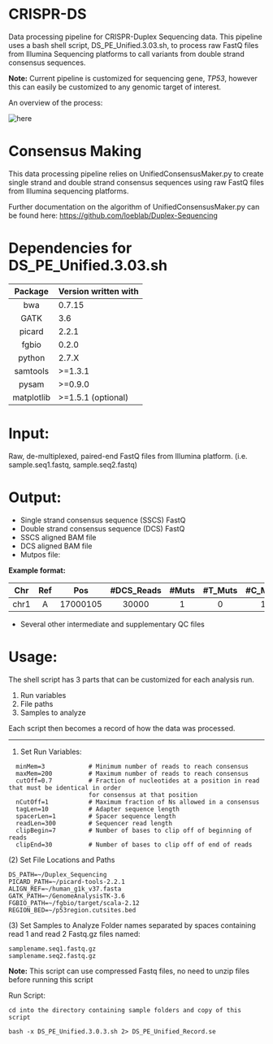 # CRISPR-DS
Data processing pipeline for CRISPR-Duplex Sequencing data. This pipeline uses
a bash shell script, DS_PE_Unified.3.03.sh, to process raw FastQ files from Illumina
Sequencing platforms to call variants from double strand consensus sequences.


**Note:** Current pipeline is customized for sequencing gene, *TP53*, however this can
easily be customized to any genomic target of interest.

An overview of the process:

![here](https://github.com/risqueslab/CRISPR-DS/blob/master/media/CRISPR-DS_data_processing.png)



# Consensus Making
This data processing pipeline relies on UnifiedConsensusMaker.py to create single strand and double strand consensus sequences using raw FastQ files from Illumina sequencing platforms.

Further documentation on the algorithm of UnifiedConsensusMaker.py can be found here: https://github.com/loeblab/Duplex-Sequencing

# Dependencies for DS_PE_Unified.3.03.sh

|Package| Version written with|
|:---:|:---|
|bwa     |0.7.15|
|GATK    |3.6|
|picard  |2.2.1|
|fgbio   |0.2.0|
|python  |2.7.X|
|samtools|>=1.3.1|
|pysam	 |>=0.9.0|
|matplotlib |	>=1.5.1 (optional)|


# Input:
Raw, de-multiplexed, paired-end FastQ files from Illumina platform. (i.e. sample.seq1.fastq, sample.seq2.fastq)

# Output:
* Single strand consensus sequence (SSCS) FastQ
* Double strand consensus sequence (DCS) FastQ
* SSCS aligned BAM file
* DCS aligned BAM file
* Mutpos file:  

**Example format:**

|Chr  |Ref  |Pos     |#DCS_Reads|#Muts|#T_Muts|#C_Muts|#G_Muts|#A_muts|#Ins |#Del |#Ns  |
|:---:|:---:|:---:   |:---:     |:---:|:---:  |:---:  |:---:  |:---:  |:---:|:---:|:---:|
|chr1 |A    |17000105|30000     |1    |0      |1      |0      |0      |0    |0    |100  |

* Several other intermediate and supplementary QC files

# Usage:
The shell script has 3 parts that can be customized for each analysis run.
1. Run variables
2. File paths
3. Samples to analyze  

Each script then becomes a record of how the data was processed.  

---
1. Set Run Variables:

```
  minMem=3            # Minimum number of reads to reach consensus      
  maxMem=200          # Maximum number of reads to reach consensus  
  cutOff=0.7          # Fraction of nucleotides at a position in read that must be identical in order   
                      for consensus at that position  
  nCutOff=1           # Maximum fraction of Ns allowed in a consensus  
  tagLen=10           # Adapter sequence length  
  spacerLen=1         # Spacer sequence length  
  readLen=300         # Sequencer read length  
  clipBegin=7         # Number of bases to clip off of beginning of reads  
  clipEnd=30          # Number of bases to clip off of end of reads  
```


  (2) Set File Locations and Paths
  ```
  DS_PATH=~/Duplex_Sequencing
  PICARD_PATH=~/picard-tools-2.2.1
  ALIGN_REF=~/human_g1k_v37.fasta
  GATK_PATH=~/GenomeAnalysisTK-3.6
  FGBIO_PATH=~/fgbio/target/scala-2.12
  REGION_BED=~/p53region.cutsites.bed   
```

  (3) Set Samples to Analyze
  Folder names separated by spaces containing read 1 and read 2 Fastq.gz files named:
  ```
  samplename.seq1.fastq.gz
  samplename.seq2.fastq.gz
  ```  
**Note:** This script can use compressed Fastq files, no need to unzip files before running this script  

Run Script:
```  
cd into the directory containing sample folders and copy of this script  

bash -x DS_PE_Unified.3.0.3.sh 2> DS_PE_Unified_Record.se   
```
